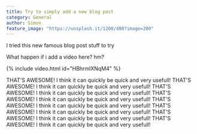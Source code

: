 ```yaml
---
title: Try to simply add a new blog post
category: General
author: Simon
feature_image: "https://unsplash.it/1200/400?image=200"
---
```


I tried this new famous blog post stuff to try

What happen if i add a video here? hm?

{% include video.html id="HBhrmlXNqM4" %}

<!-- more -->
THAT'S AWESOME! I think it can quickly be quick and very usefull!
THAT'S AWESOME! I think it can quickly be quick and very usefull!
THAT'S AWESOME! I think it can quickly be quick and very usefull!
THAT'S AWESOME! I think it can quickly be quick and very usefull!
THAT'S AWESOME! I think it can quickly be quick and very usefull!
THAT'S AWESOME! I think it can quickly be quick and very usefull!
THAT'S AWESOME! I think it can quickly be quick and very usefull!
THAT'S AWESOME! I think it can quickly be quick and very usefull!
#
